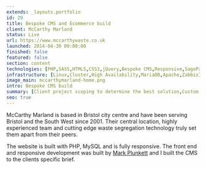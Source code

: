 ```yaml
---
extends: _layouts.portfolio
id: 29
title: Bespoke CMS and Ecommerce build
client: McCarthy Marland
status: Live
url: https://www.mccarthywaste.co.uk
launched: 2014-04-30 00:00:00
finished: false
featured: false
section: content
technologies: [PHP,SASS,HTML5,CSS3,jQuery,Bespoke CMS,Responsive,SagePay]
infrastructure: [Linux,Cluster,High Availability,MariaDB,Apache,Zabbix]
image_main: mccarthymarland-home.png
intro: Bespoke CMS build
summary: [Client project scoping to determine the best solution,Custom CMS build,Testing]
seo: true
---
```


McCarthy Marland is based in Bristol city centre and have been serving Bristol and the South West since 2001.&nbsp;Their central location, highly experienced team and cutting edge waste segregation technology truly set them apart from their peers.

The website is built with PHP, MySQL and is fully responsive. The front end and responsive development was built by&nbsp;<a href="http://www.mark-plunkett.co.uk" target="_blank">Mark Plunkett</a> and I built the CMS to the clients specific brief.

